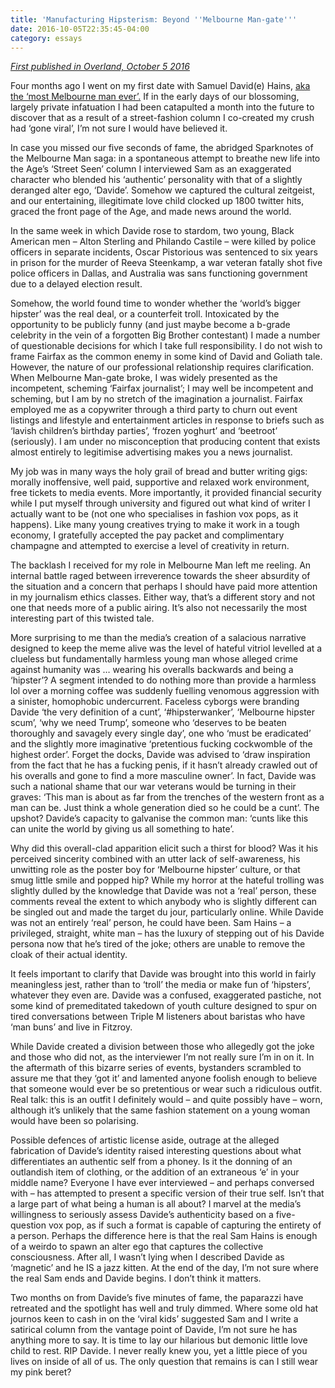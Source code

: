 ```yaml
---
title: 'Manufacturing Hipsterism: Beyond ''Melbourne Man-gate'''
date: 2016-10-05T22:35:45-04:00
category: essays
---
```

[_First published in Overland, October 5 2016_](https://overland.org.au/2016/10/manufacturing-hipsterism-behind-melbourne-man-gate/)

Four months ago I went on my first date with Samuel David(e) Hains, [aka the ‘most Melbourne man ever’.](http://www.theage.com.au/victoria/is-samuel-davide-hains-the-most-melbourne-guy-ever-or-just-another-hipster-20160705-gpywye.html) If in the early days of our blossoming, largely private infatuation I had been catapulted a month into the future to discover that as a result of a street-fashion column I co-created my crush had ‘gone viral’, I’m not sure I would have believed it.

In case you missed our five seconds of fame, the abridged Sparknotes of the Melbourne Man saga: in a spontaneous attempt to breathe new life into the Age’s ‘Street Seen’ column I interviewed Sam as an exaggerated character who blended his ‘authentic’ personality with that of a slightly deranged alter ego, ‘Davide’. Somehow we captured the cultural zeitgeist, and our entertaining, illegitimate love child clocked up 1800 twitter hits, graced the front page of the Age, and made news around the world.

In the same week in which Davide rose to stardom, two young, Black American men – Alton Sterling and Philando Castile – were killed by police officers in separate incidents, Oscar Pistorious was sentenced to six years in prison for the murder of Reeva Steenkamp, a war veteran fatally shot five police officers in Dallas, and Australia was sans functioning government due to a delayed election result.

Somehow, the world found time to wonder whether the ‘world’s bigger hipster’ was the real deal, or a counterfeit troll. Intoxicated by the opportunity to be publicly funny (and just maybe become a b-grade celebrity in the vein of a forgotten Big Brother contestant) I made a number of questionable decisions for which I take full responsibility. I do not wish to frame Fairfax as the common enemy in some kind of David and Goliath tale. However, the nature of our professional relationship requires clarification. When Melbourne Man-gate broke, I was widely presented as the incompetent, scheming ‘Fairfax journalist’; I may well be incompetent and scheming, but I am by no stretch of the imagination a journalist. Fairfax employed me as a copywriter through a third party to churn out event listings and lifestyle and entertainment articles in response to briefs such as ‘lavish children’s birthday parties’, ‘frozen yoghurt’ and ‘beetroot’ (seriously). I am under no misconception that producing content that exists almost entirely to legitimise advertising makes you a news journalist.

My job was in many ways the holy grail of bread and butter writing gigs: morally inoffensive, well paid, supportive and relaxed work environment, free tickets to media events. More importantly, it provided financial security while I put myself through university and figured out what kind of writer I actually want to be (not one who specialises in fashion vox pops, as it happens). Like many young creatives trying to make it work in a tough economy, I gratefully accepted the pay packet and complimentary champagne and attempted to exercise a level of creativity in return.

The backlash I received for my role in Melbourne Man left me reeling. An internal battle raged between irreverence towards the sheer absurdity of the situation and a concern that perhaps I should have paid more attention in my journalism ethics classes. Either way, that’s a different story and not one that needs more of a public airing. It’s also not necessarily the most interesting part of this twisted tale.

More surprising to me than the media’s creation of a salacious narrative designed to keep the meme alive was the level of hateful vitriol levelled at a clueless but fundamentally harmless young man whose alleged crime against humanity was … wearing his overalls backwards and being a ‘hipster’? A segment intended to do nothing more than provide a harmless lol over a morning coffee was suddenly fuelling venomous aggression with a sinister, homophobic undercurrent. Faceless cyborgs were branding Davide ‘the very definition of a cunt’, ‘#hipsterwanker’, ‘Melbourne hipster scum’, ‘why we need Trump’, someone who ‘deserves to be beaten thoroughly and savagely every single day’, one who ‘must be eradicated’ and the slightly more imaginative ‘pretentious fucking cockwomble of the highest order’. Forget the docks, Davide was advised to ‘draw inspiration from the fact that he has a fucking penis, if it hasn’t already crawled out of his overalls and gone to find a more masculine owner’. In fact, Davide was such a national shame that our war veterans would be turning in their graves: ‘This man is about as far from the trenches of the western front as a man can be. Just think a whole generation died so he could be a cunt’. The upshot? Davide’s capacity to galvanise the common man: ‘cunts like this can unite the world by giving us all something to hate’.

Why did this overall-clad apparition elicit such a thirst for blood? Was it his perceived sincerity combined with an utter lack of self-awareness, his unwitting role as the poster boy for ‘Melbourne hipster’ culture, or that smug little smile and popped hip? While my horror at the hateful trolling was slightly dulled by the knowledge that Davide was not a ‘real’ person, these comments reveal the extent to which anybody who is slightly different can be singled out and made the target du jour, particularly online. While Davide was not an entirely ‘real’ person, he could have been. Sam Hains – a privileged, straight, white man – has the luxury of stepping out of his Davide persona now that he’s tired of the joke; others are unable to remove the cloak of their actual identity.

It feels important to clarify that Davide was brought into this world in fairly meaningless jest, rather than to ‘troll’ the media or make fun of ‘hipsters’, whatever they even are. Davide was a confused, exaggerated pastiche, not some kind of premeditated takedown of youth culture designed to spur on tired conversations between Triple M listeners about baristas who have ‘man buns’ and live in Fitzroy.

While Davide created a division between those who allegedly got the joke and those who did not, as the interviewer I’m not really sure I’m in on it. In the aftermath of this bizarre series of events, bystanders scrambled to assure me that they ‘got it’ and lamented anyone foolish enough to believe that someone would ever be so pretentious or wear such a ridiculous outfit. Real talk: this is an outfit I definitely would – and quite possibly have – worn, although it’s unlikely that the same fashion statement on a young woman would have been so polarising.

Possible defences of artistic license aside, outrage at the alleged fabrication of Davide’s identity raised interesting questions about what differentiates an authentic self from a phoney. Is it the donning of an outlandish item of clothing, or the addition of an extraneous ‘e’ in your middle name? Everyone I have ever interviewed – and perhaps conversed with – has attempted to present a specific version of their true self. Isn’t that a large part of what being a human is all about? I marvel at the media’s willingness to seriously assess Davide’s authenticity based on a five-question vox pop, as if such a format is capable of capturing the entirety of a person. Perhaps the difference here is that the real Sam Hains is enough of a weirdo to spawn an alter ego that captures the collective consciousness. After all, I wasn’t lying when I described Davide as ‘magnetic’ and he IS a jazz kitten. At the end of the day, I’m not sure where the real Sam ends and Davide begins. I don’t think it matters.

Two months on from Davide’s five minutes of fame, the paparazzi have retreated and the spotlight has well and truly dimmed. Where some old hat journos keen to cash in on the ‘viral kids’ suggested Sam and I write a satirical column from the vantage point of Davide, I’m not sure he has anything more to say. It is time to lay our hilarious but demonic little love child to rest. RIP Davide. I never really knew you, yet a little piece of you lives on inside of all of us. The only question that remains is can I still wear my pink beret?
